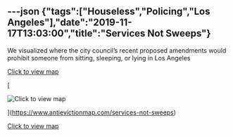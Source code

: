 ---json
{"tags":["Houseless","Policing","Los Angeles"],"date":"2019-11-17T13:03:00","title":"Services Not Sweeps"}
---

We visualized where the city council’s recent proposed amendments would prohibit someone from sitting, sleeping, or lying in Los Angeles

[Click to view map](https://www.antievictionmap.com/services-not-sweeps)

[

![Click to view map](https://images.squarespace-cdn.com/content/v1/52b7d7a6e4b0b3e376ac8ea2/1568722219628-VZS9L4TUVUT3M3H1246K/ke17ZwdGBToddI8pDm48kMWnaS4YdmnJjMDBFSlfJ_l7gQa3H78H3Y0txjaiv_0fDoOvxcdMmMKkDsyUqMSsMWxHk725yiiHCCLfrh8O1z5QPOohDIaIeljMHgDF5CVlOqpeNLcJ80NK65_fV7S1UbSnIcbCDSfVlaimocyyPQECnY9OIs5ug0IMyCpDdKrOOpYghpI-Ha_TwZsqqmJXng/Screen+Shot+2019-09-17+at+8.06.51+AM.png)

](https://www.antievictionmap.com/services-not-sweeps)

[Click to view map](https://ia601408.us.archive.org/17/items/services-not-sweeps/426024482-Echo-Park-Map-Case-Study-41-18-d-compressed.pdf)